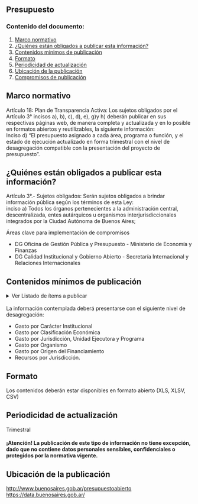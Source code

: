 <h2>Presupuesto</h2> 
<h3>  Contenido del documento: </h3> 
<ol>
 <li><a href="#marco">Marco normativo</a></li>
 <li><a href="#obligados">¿Quiénes están obligados a publicar esta información?</a></li>
 <li><a href="#contenidos">Contenidos mínimos de publicación</a></li>
 <li><a href="#formato">Formato</a></li>
 <li><a href="#perio">Periodicidad de actualización</a></li>
 <li><a href="#ubicacion">Ubicación de la publicación</a></li>
 <li><a href="#compromisos">Compromisos de publicación</a></li>
 
 
</ol>
 
<h2 id="marco">Marco normativo</h2>  
<p>
Artículo 18: Plan de Transparencia Activa: Los sujetos obligados por el Artículo 3° incisos a), b), c), d), e), g)y h) deberán publicar en sus respectivas páginas web, de manera completa y actualizada y en lo posible en formatos abiertos y reutilizables, la siguiente información:
</br>
Inciso d) “El presupuesto asignado a cada área, programa o función, y el estado de ejecución actualizado en forma trimestral con el nivel de desagregación compatible con la presentación del proyecto de presupuesto”.

</p>
<h2 id="obligados"> ¿Quiénes están obligados a publicar esta información?</h2> 
<p>
Artículo 3°.- Sujetos obligados: Serán sujetos obligados a brindar información pública según los términos de esta Ley:
</br>
inciso a) Todos los órganos pertenecientes a la administración central, descentralizada, entes autárquicos u organismos interjurisdiccionales integrados por la Ciudad Autónoma de Buenos Aires;

</p>

<p>Áreas clave para implementación de compromisos
<ul>
<li>DG Oficina de Gestión Pública y Presupuesto - Ministerio de Economía y Finanzas</li>
<li>DG Calidad Institucional y Gobierno Abierto - Secretaría Internacional y Relaciones Internacionales</li>
</ul>
</p>

<h2 id="contenidos"> Contenidos mínimos de publicación </h2> 
<details><summary> Ver Listado de ítems a publicar </summary>
<p>
<ul>
<li>Informe trimestral de ejecución presupuestaria</li>
<li>Informe de avance del presupuesto con las observaciones presentadas, ejecución presupuestaria de cada jurisdicción y ejecución de las metas físicas comprometidas</li>
<li>Plan Plurianual de Inversiones correspondiente al Programa General de Acción de Gobierno y al Plan de Inversiones Públicas</li>
<li>Mensaje y proyecto de presupuesto elaborado por el Poder Ejecutivo </li>
<li>Ley de Presupuesto de la Administración del Gobierno de la Ciudad Autónoma de Buenos Aires sancionada por la Legislatura</li>
<li>Presupuesto Consolidado del Sector Público. El mismo contiene:
<ul>
  <li>Una síntesis del Presupuesto General de la Administración de la CABA</li>
  <li>Los aspectos básicos de los presupuestos de cada una de las empresas y sociedades del Estado.</li>
  <li>La consolidación de los recursos y gastos públicos y su presentación en agregados institucionales útiles para el análisis económico</li>
  <li>Una referencia a los principales proyectos de inversión en ejecución por el Sector Público de la Ciudad de Buenos Aires.</li>
  <li>Detalle de la producción de bienes y servicios y de los recursos humanos que se estiman utilizar, así como la relación de ambos con los recursos financieros.</li>
  <li>Un análisis de los efectos económicos de los recursos y gastos consolidados sobre el resto de la economía.</li></li></ul>
<li>El informe de Cuenta de Inversión remitido a la Legislatura de la Ciudad</li>
<li>El informe de presupuesto ciudadano</li>
<li>El informe de cierre realizado por la Auditoría General de la CABA</li>
<li>Los informes del indicador local de transparencia presupuestaria realizado por la Auditoría General de la CABA.</li>
<li>Cronograma de publicación de los informes antes mencionados.</li>
</ul></details>
</br>
La información contemplada deberá presentarse con el siguiente nivel de desagregación:
<ul>
<li>Gasto por Carácter Institucional
<li>Gasto por Clasificación Económica 
<li>Gasto por Jurisdicción, Unidad Ejecutora y Programa
<li>Gasto por Organismo
<li>Gasto por Origen del Financiamiento
<li>Recursos por Jurisdicción.
</ul>
</p>


<h2 id="formato"> Formato </h2>
<p>
Los contenidos deberán estar disponibles en formato abierto (XLS, XLSV, CSV)

</p>
<h2 id="perio"> Periodicidad de actualización</h2>
<p>Trimestral</p>

<h4>¡Atención! La publicación de este tipo de información no tiene excepción, dado que no contiene datos personales sensibles, confidenciales o protegidos por la normativa vigente.
</h4>
 

<h2 id="ubicacion"> Ubicación de la publicación</h2>
<p>
<a href="http://www.buenosaires.gob.ar/presupuestoabierto">http://www.buenosaires.gob.ar/presupuestoabierto </a>
 </br>
<a href="https://data.buenosaires.gob.ar/">https://data.buenosaires.gob.ar/ </a>
</p>

